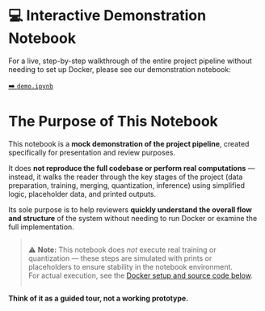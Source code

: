 <h1>💻 Interactive Demonstration Notebook</h1>
<p>For a live, step-by-step walkthrough of the entire project pipeline without needing to set up Docker, please see our demonstration notebook:</p>
<a href="/ML/notebooks/demo.ipynb">➡️ <code>demo.ipynb</code></a>
<h1>The Purpose of This Notebook</h1>
<p>This notebook is a <b>mock demonstration of the project pipeline</b>, created specifically for presentation and review purposes.</p>
<p>It does <b>not reproduce the full codebase or perform real computations</b> — instead, it walks the reader through the key stages of the project (data preparation, training, merging, quantization, inference) using simplified logic, placeholder data, and printed outputs.</p>
<p>Its sole purpose is to help reviewers <b>quickly understand the overall flow and structure</b> of the system without needing to run Docker or examine the full implementation.</p>
<blockquote style="padding: 1em;">
    ⚠️ <strong>Note:</strong> This notebook does <em>not</em> execute real training or quantization — these steps are simulated with prints or placeholders to ensure stability in the notebook environment.<br>
    For actual execution, see the <a href="#-setup--usage">Docker setup and source code below</a>.
</blockquote>
<p><b>Think of it as a guided tour, not a working prototype.</b></p>